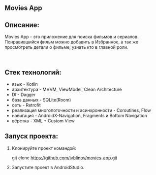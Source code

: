 ## Movies App

## Описание:
<p>  
  Movies App - это приложение для поиска фильмов и сериалов. Понравившийся фильм можно добавить в Избранное, а так же просмотреть детали о фильме, узнать кто в главной роли.
</p>
</br>

## Стек технологий:

- язык - Kotlin
- архитектура - MVVM, ViewModel, Clean Architecture
- DI - Dagger
- база данных - SQLite(Room)
- сеть - Retrofit
- реализация многопоточности и асинхронности - Coroutines, Flow
- навигация - AndroidX-Navigation, Fragments и Bottom Navigation
- вёрстка - XML + Custom View

## Запуск проекта:

1. Клонируйте проект командой:

   git clone https://github.com/ivblinov/movies-app.git

2. Запустите проект в AndroidStudio.
